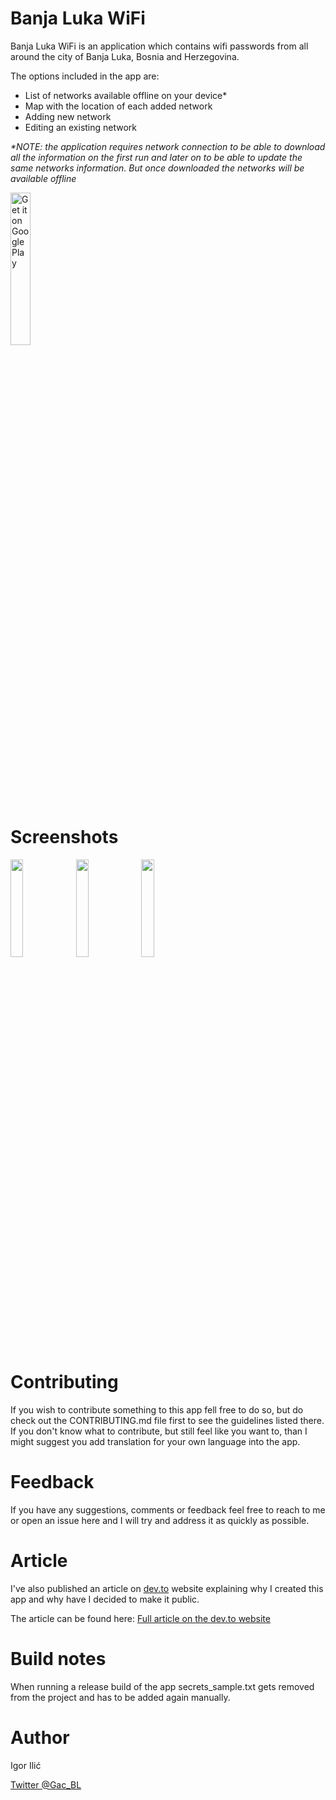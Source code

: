 # Banja Luka WiFi   

Banja Luka WiFi is an application which contains wifi passwords from all around the city of Banja Luka, Bosnia and Herzegovina.      
      
The options included in the app are:      
* List of networks available offline on your device*       
* Map with the location of each added network      
* Adding new network      
* Editing an existing network      
      
*\*NOTE: the application requires network connection to be able to download all the information on the first run and later on to be able to update the same networks information. But once downloaded the networks will be available offline*   

<a href='https://play.google.com/store/apps/details?id=com.gac.banjalukawifi&pcampaignid=pcampaignidMKT-Other-global-all-co-prtnr-py-PartBadge-Mar2515-1'>
<img width="25%" alt='Get it on Google Play' src='https://play.google.com/intl/en_us/badges/static/images/badges/en_badge_web_generic.png'/>
</a>

# Screenshots

<p>
<img src="https://lh3.googleusercontent.com/F8MkaRSQL7DjNkKbObZ6ri9lgogHMStUkNWll53jWeIv7Ahwy28Q0VnHvId95nwoH9E=w400-h936" width="20%" />
<img src="https://lh3.googleusercontent.com/cVkZlCwBH2gTAbwTQ5eYUCm54cYxEoIUUMdFSwqD_0u9am22UmFRJq94T-RxI7QntOw=w400-h936" width="20%" />
<img src="https://lh3.googleusercontent.com/InQdHKusKB2ooGimgSTeTbk-ORiHSLd2WXq_lIuBySIYkUvTLmIVijHaJmEx3qhQB4PP=w400-h936" width="20%" />
</p>

# Contributing

If you wish to contribute something to this app fell free to do so, but do check out the CONTRIBUTING.md file first to see the guidelines listed there. If you don't know what to contribute, but still feel like you want to, than I might suggest you add translation for your own language into the app. 

# Feedback 

If you have any suggestions, comments or feedback feel free to reach to me or open an issue here and I will try and address it as quickly as possible. 

# Article  
  
I've also published an article on [dev.to](https://dev.to) website explaining why I created this app and why have I decided to make it public.    

The article can be found here: [Full article on the dev.to website](https://dev.to/gac/i-open-sourced-my-first-android-application-40n9)

# Build notes

When running a release build of the app secrets_sample.txt gets removed from the project and has to be added again manually. 
    
# Author   

Igor Ilić  
  
[Twitter @Gac_BL](https://twitter.com/gac_bl)
